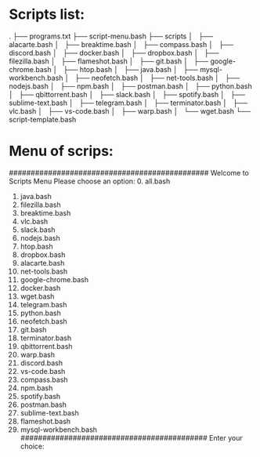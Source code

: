 # Scripts list:

.
├── programs.txt
├── script-menu.bash
├── scripts
│   ├── alacarte.bash
│   ├── breaktime.bash
│   ├── compass.bash
│   ├── discord.bash
│   ├── docker.bash
│   ├── dropbox.bash
│   ├── filezilla.bash
│   ├── flameshot.bash
│   ├── git.bash
│   ├── google-chrome.bash
│   ├── htop.bash
│   ├── java.bash
│   ├── mysql-workbench.bash
│   ├── neofetch.bash
│   ├── net-tools.bash
│   ├── nodejs.bash
│   ├── npm.bash
│   ├── postman.bash
│   ├── python.bash
│   ├── qbittorrent.bash
│   ├── slack.bash
│   ├── spotify.bash
│   ├── sublime-text.bash
│   ├── telegram.bash
│   ├── terminator.bash
│   ├── vlc.bash
│   ├── vs-code.bash
│   ├── warp.bash
│   └── wget.bash
└── script-template.bash

# Menu of scrips:


############################################## 
Welcome to Scripts Menu
Please choose an option:
0. all.bash

1. java.bash
2. filezilla.bash
3. breaktime.bash
4. vlc.bash
5. slack.bash
6. nodejs.bash
7. htop.bash
8. dropbox.bash
9. alacarte.bash
10. net-tools.bash
11. google-chrome.bash
12. docker.bash
13. wget.bash
14. telegram.bash
15. python.bash
16. neofetch.bash
17. git.bash
18. terminator.bash
19. qbittorrent.bash
20. warp.bash
21. discord.bash
22. vs-code.bash
23. compass.bash
24. npm.bash
25. spotify.bash
26. postman.bash
27. sublime-text.bash
28. flameshot.bash
29. mysql-workbench.bash
    ########################################### 
    Enter your choice:
